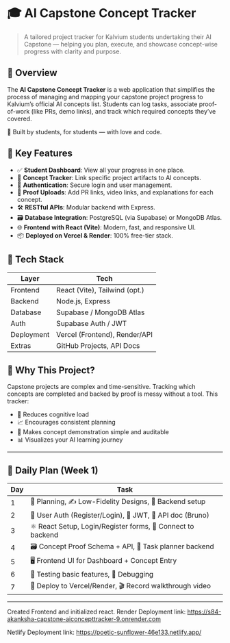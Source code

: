 # 🎓 AI Capstone Concept Tracker

> A tailored project tracker for Kalvium students undertaking their AI Capstone — helping you plan, execute, and showcase concept-wise progress with clarity and purpose.

## 🚀 Overview

The **AI Capstone Concept Tracker** is a web application that simplifies the process of managing and mapping your capstone project progress to Kalvium’s official AI concepts list. Students can log tasks, associate proof-of-work (like PRs, demo links), and track which required concepts they’ve covered.

🎯 Built by students, for students — with love and code.

## 🎯 Key Features

- ✅ **Student Dashboard**: View all your progress in one place.
- 🔖 **Concept Tracker**: Link specific project artifacts to AI concepts.
- 🔐 **Authentication**: Secure login and user management.
- 🧾 **Proof Uploads**: Add PR links, video links, and explanations for each concept.
- 🛠️ **RESTful APIs**: Modular backend with Express.
- 🗃️ **Database Integration**: PostgreSQL (via Supabase) or MongoDB Atlas.
- 🌐 **Frontend with React (Vite)**: Modern, fast, and responsive UI.
- 📦 **Deployed on Vercel & Render**: 100% free-tier stack.

## 🧩 Tech Stack

| Layer      | Tech                          |
| ---------- | ----------------------------- |
| Frontend   | React (Vite), Tailwind (opt.) |
| Backend    | Node.js, Express              |
| Database   | Supabase / MongoDB Atlas      |
| Auth       | Supabase Auth / JWT           |
| Deployment | Vercel (Frontend), Render/API |
| Extras     | GitHub Projects, API Docs     |

## 📌 Why This Project?

Capstone projects are complex and time-sensitive. Tracking which concepts are completed and backed by proof is messy without a tool. This tracker:

- 🧠 Reduces cognitive load
- 📈 Encourages consistent planning
- 🧾 Makes concept demonstration simple and auditable
- 📊 Visualizes your AI learning journey

---

## 📅 Daily Plan (Week 1)

| Day | Task                                                        |
| --- | ----------------------------------------------------------- |
| 1   | 🧠 Planning, ✍️ Low-Fidelity Designs, 🧱 Backend setup      |
| 2   | 🔐 User Auth (Register/Login), 🧾 JWT, 🧠 API doc (Bruno)   |
| 3   | ⚛️ React Setup, Login/Register forms, 📡 Connect to backend |
| 4   | 🗃️ Concept Proof Schema + API, 🧩 Task planner backend      |
| 5   | 🖥️ Frontend UI for Dashboard + Concept Entry                |
| 6   | 🧪 Testing basic features, 🐞 Debugging                     |
| 7   | 🚀 Deploy to Vercel/Render, 🎬 Record walkthrough video     |

---

Created Frontend and initialized react.
Render Deployment link:
https://s84-akanksha-capstone-aiconcepttracker-9.onrender.com

Netlify Deployment link:
https://poetic-sunflower-46e133.netlify.app/
